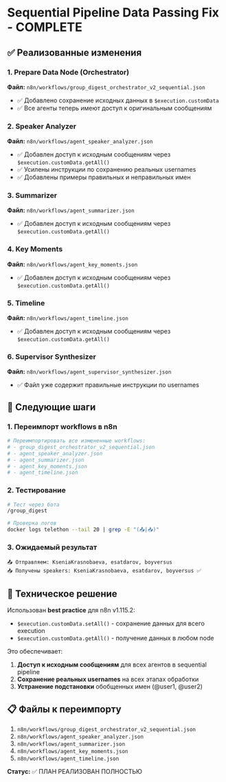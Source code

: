 # Sequential Pipeline Data Passing Fix - COMPLETE

## ✅ Реализованные изменения

### 1. Prepare Data Node (Orchestrator)
**Файл:** `n8n/workflows/group_digest_orchestrator_v2_sequential.json`
- ✅ Добавлено сохранение исходных данных в `$execution.customData`
- ✅ Все агенты теперь имеют доступ к оригинальным сообщениям

### 2. Speaker Analyzer
**Файл:** `n8n/workflows/agent_speaker_analyzer.json`
- ✅ Добавлен доступ к исходным сообщениям через `$execution.customData.getAll()`
- ✅ Усилены инструкции по сохранению реальных usernames
- ✅ Добавлены примеры правильных и неправильных имен

### 3. Summarizer
**Файл:** `n8n/workflows/agent_summarizer.json`
- ✅ Добавлен доступ к исходным сообщениям через `$execution.customData.getAll()`

### 4. Key Moments
**Файл:** `n8n/workflows/agent_key_moments.json`
- ✅ Добавлен доступ к исходным сообщениям через `$execution.customData.getAll()`

### 5. Timeline
**Файл:** `n8n/workflows/agent_timeline.json`
- ✅ Добавлен доступ к исходным сообщениям через `$execution.customData.getAll()`

### 6. Supervisor Synthesizer
**Файл:** `n8n/workflows/agent_supervisor_synthesizer.json`
- ✅ Файл уже содержит правильные инструкции по usernames

## 🚀 Следующие шаги

### 1. Переимпорт workflows в n8n
```bash
# Переимпортировать все измененные workflows:
# - group_digest_orchestrator_v2_sequential.json
# - agent_speaker_analyzer.json
# - agent_summarizer.json
# - agent_key_moments.json
# - agent_timeline.json
```

### 2. Тестирование
```bash
# Тест через бота
/group_digest

# Проверка логов
docker logs telethon --tail 20 | grep -E "(📤|📥)"
```

### 3. Ожидаемый результат
```
📤 Отправляем: KseniaKrasnobaeva, esatdarov, boyversus
📥 Получены speakers: KseniaKrasnobaeva, esatdarov, boyversus ✅
```

## 🔧 Техническое решение

Использован **best practice** для n8n v1.115.2:
- `$execution.customData.setAll()` - сохранение данных для всего execution
- `$execution.customData.getAll()` - получение данных в любом node

Это обеспечивает:
1. **Доступ к исходным сообщениям** для всех агентов в sequential pipeline
2. **Сохранение реальных usernames** на всех этапах обработки
3. **Устранение подстановки** обобщенных имен (@user1, @user2)

## 📋 Файлы к переимпорту

1. `n8n/workflows/group_digest_orchestrator_v2_sequential.json`
2. `n8n/workflows/agent_speaker_analyzer.json`
3. `n8n/workflows/agent_summarizer.json`
4. `n8n/workflows/agent_key_moments.json`
5. `n8n/workflows/agent_timeline.json`

**Статус:** ✅ ПЛАН РЕАЛИЗОВАН ПОЛНОСТЬЮ
